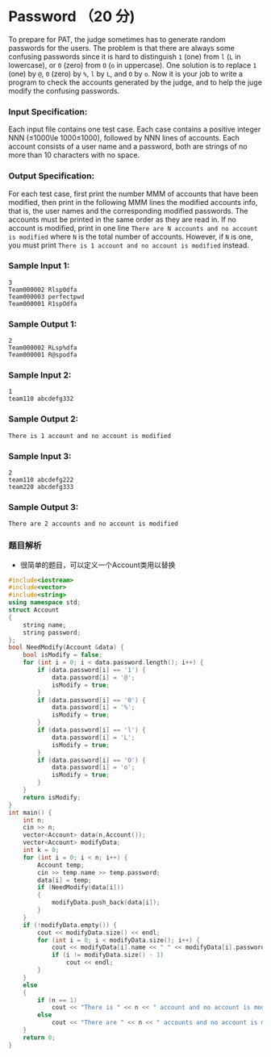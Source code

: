 # Password （20 分)

To prepare for PAT, the judge sometimes has to generate random passwords for the users. The problem is that there are always some confusing passwords since it is hard to distinguish `1` (one) from `l` (`L` in lowercase), or `0` (zero) from `O` (`o` in uppercase). One solution is to replace `1` (one) by `@`, `0` (zero) by `%`, `l` by `L`, and `O` by `o`. Now it is your job to write a program to check the accounts generated by the judge, and to help the juge modify the confusing passwords.

### Input Specification:

Each input file contains one test case. Each case contains a positive integer NNN (≤1000\\le 1000≤1000), followed by NNN lines of accounts. Each account consists of a user name and a password, both are strings of no more than 10 characters with no space.

### Output Specification:

For each test case, first print the number MMM of accounts that have been modified, then print in the following MMM lines the modified accounts info, that is, the user names and the corresponding modified passwords. The accounts must be printed in the same order as they are read in. If no account is modified, print in one line `There are N accounts and no account is modified` where `N` is the total number of accounts. However, if `N` is one, you must print `There is 1 account and no account is modified` instead.

### Sample Input 1:

    3
    Team000002 Rlsp0dfa
    Team000003 perfectpwd
    Team000001 R1spOdfa
    

### Sample Output 1:

    2
    Team000002 RLsp%dfa
    Team000001 R@spodfa
    

### Sample Input 2:

    1
    team110 abcdefg332
    

### Sample Output 2:

    There is 1 account and no account is modified
    

### Sample Input 3:

    2
    team110 abcdefg222
    team220 abcdefg333
    

### Sample Output 3:

    There are 2 accounts and no account is modified

### 题目解析

- 很简单的题目，可以定义一个Account类用以替换

```C++
#include<iostream>
#include<vector>
#include<string>
using namespace std;
struct Account
{
	string name;
	string password;
};
bool NeedModify(Account &data) {
	bool isModify = false;
	for (int i = 0; i < data.password.length(); i++) {
		if (data.password[i] == '1') {
			data.password[i] = '@';
			isModify = true;
		}
		if (data.password[i] == '0') {
			data.password[i] = '%';
			isModify = true;
		}
		if (data.password[i] == 'l') {
			data.password[i] = 'L';
			isModify = true;
		}
		if (data.password[i] == 'O') {
			data.password[i] = 'o';
			isModify = true;
		}
	}
	return isModify;
}
int main() {
	int n;
	cin >> n;
	vector<Account> data(n,Account());
	vector<Account> modifyData;
	int k = 0;
	for (int i = 0; i < n; i++) {
		Account temp;
		cin >> temp.name >> temp.password;
		data[i] = temp;
		if (NeedModify(data[i]))
		{
			modifyData.push_back(data[i]);
		}
	}
	if (!modifyData.empty()) {
		cout << modifyData.size() << endl;
		for (int i = 0; i < modifyData.size(); i++) {
			cout << modifyData[i].name << " " << modifyData[i].password;
			if (i != modifyData.size() - 1)
				cout << endl;
		}
	}
	else
	{
		if (n == 1)
			cout << "There is " << n << " account and no account is modified";
		else
			cout << "There are " << n << " accounts and no account is modified";
	}
	return 0;
}
```
